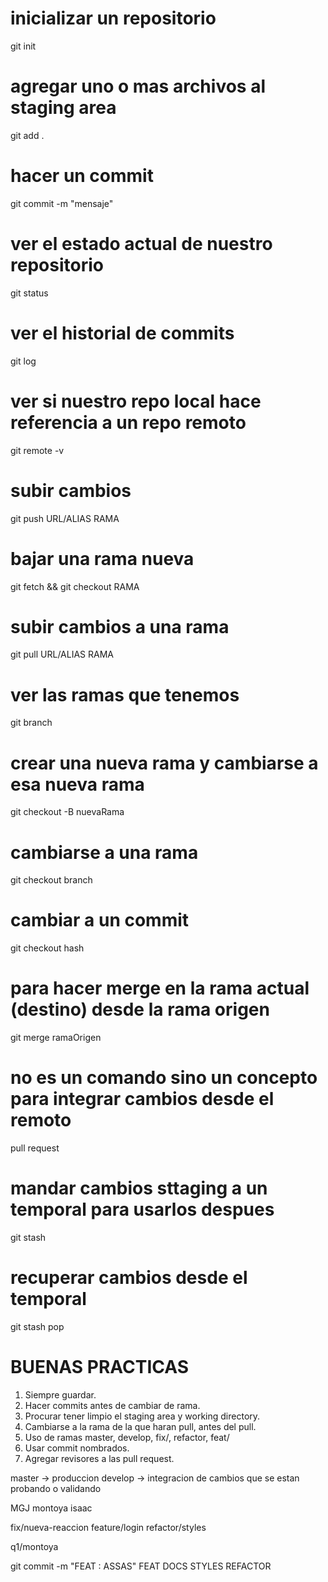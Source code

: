 # inicializar un repositorio

git init

# agregar uno o mas archivos al staging area

git add .

# hacer un commit

git commit -m "mensaje"

# ver el estado actual de nuestro repositorio

git status

# ver el historial de commits

git log

# ver si nuestro repo local hace referencia a un repo remoto

git remote -v

# subir cambios

git push URL/ALIAS RAMA

# bajar una rama nueva

git fetch && git checkout RAMA

# subir cambios a una rama

git pull URL/ALIAS RAMA

# ver las ramas que tenemos

git branch

# crear una nueva rama y cambiarse a esa nueva rama

git checkout -B nuevaRama

# cambiarse a una rama

git checkout branch

# cambiar a un commit

git checkout hash

# para hacer merge en la rama actual (destino) desde la rama origen

git merge ramaOrigen

# no es un comando sino un concepto para integrar cambios desde el remoto

pull request

# mandar cambios sttaging a un temporal para usarlos despues

git stash

# recuperar cambios desde el temporal

git stash pop

# BUENAS PRACTICAS

1. Siempre guardar.
2. Hacer commits antes de cambiar de rama.
3. Procurar tener limpio el staging area y working directory.
4. Cambiarse a la rama de la que haran pull, antes del pull.
5. Uso de ramas master, develop, fix/, refactor, feat/
6. Usar commit nombrados.
7. Agregar revisores a las pull request.

master -> produccion
develop -> integracion de cambios que se estan probando o validando

MGJ
montoya
isaac

fix/nueva-reaccion
feature/login
refactor/styles

q1/montoya

git commit -m "FEAT : ASSAS"
FEAT
DOCS
STYLES
REFACTOR
